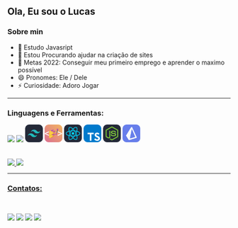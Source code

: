 ## Ola, Eu sou o Lucas

### Sobre min 

- 🌱  Estudo Javasript
- 👯  Estou Procurando ajudar na criação de sites
- 🥅  Metas 2022: Conseguir meu primeiro emprego e aprender o maximo possível
- 😄  Pronomes: Ele / Dele
- ⚡  Curiosidade: Adoro Jogar

-----

### Linguagens e Ferramentas:

<div>
<img src="https://cdn.jsdelivr.net/gh/devicons/devicon/icons/html5/html5-original.svg" height="40">
<img src="https://cdn.jsdelivr.net/gh/devicons/devicon/icons/css3/css3-original.svg" height="40">
<img src="https://github.com/tandpfun/skill-icons/blob/main/icons/TailwindCSS-Dark.svg" height="40">
<img src="https://github.com/tandpfun/skill-icons/blob/main/icons/StyledComponents.svg" height="40">
<img src="https://github.com/tandpfun/skill-icons/blob/main/icons/React-Dark.svg" height="40">
<img src="https://github.com/tandpfun/skill-icons/blob/main/icons/TypeScript.svg" height="40">
<img src="https://github.com/tandpfun/skill-icons/blob/main/icons/NodeJS-Dark.svg" height="40">
<img src="https://github.com/tandpfun/skill-icons/blob/main/icons/Prisma.svg" height="40">
<!--  <img src="https://cdn.jsdelivr.net/gh/devicons/devicon/icons/nodejs/nodejs-original.svg" height="40"> -->
<!-- <img src="https://github.com/tandpfun/skill-icons/blob/main/icons/JavaScript.svg" height="40"> -->
<!-- <img src="https://cdn.jsdelivr.net/gh/devicons/devicon/icons/typescript/typescript-original.svg" height="40"> -->
  
<!--<img src="" height="40">-->
</div>
<br>
<br>
<div align="left">
  <a href="https://github.com/joaolucas3002">
<img height="160em" src="https://github-readme-stats.vercel.app/api?username=joaolucas3002ht&show_icons=true&theme=dracula&include_all_commits=true&count_private=true"/>
<img height="160em" src="https://github-readme-stats.vercel.app/api/top-langs/?username=joaolucas3002ht&layout=compact&langs_count=7&theme=dracula"/>
</div>
  

-----

### Contatos:
  <br>
<div>
  
  <a href="http://instagram.com/joaolucasht?utm_source=qr" > <img src="https://img.shields.io/badge/Instagram-E4405F?style=for-the-badge&logo=instagram&logoColor=white" ></a>
  <a href="https://t.me/joaolucas3002"><img src="https://img.shields.io/badge/Telegram-2CA5E0?style=for-the-badge&logo=telegram&logoColor=white" ></a>
  <a href="mailto:jl22092003@gmail.com"><img src="https://img.shields.io/badge/Gmail-D14836?style=for-the-badge&logo=gmail&logoColor=white" ></a>
  <a href="https://www.linkedin.com/in/joaolucas3002ht"><img src="https://img.shields.io/badge/LinkedIn-0077B5?style=for-the-badge&logo=linkedin&logoColor=white" ></a>
  </div>
 
  
  <!-- <a href=""><img src="" ></a>-->

 
  
  
  
  
  

